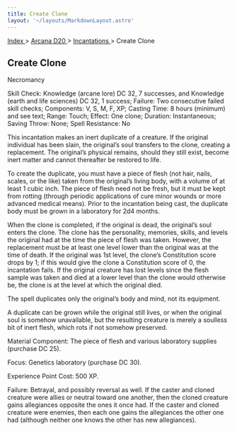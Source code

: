 ```yaml
---
title: Create Clone
layout: '~/layouts/MarkdownLayout.astro'
---
```


[ Index ](/) > [ Arcana D20 ](/arcana.d20.srd) > [ Incantations ](/arcana.d20.srd/incantations) > Create Clone

##  Create Clone

Necromancy

Skill Check: Knowledge (arcane lore) DC 32, 7 successes, and Knowledge (earth
and life sciences) DC 32, 1 success; Failure: Two consecutive failed skill
checks; Components: V, S, M, F, XP; Casting Time: 8 hours (minimum) and see
text; Range: Touch; Effect: One clone; Duration: Instantaneous; Saving Throw:
None; Spell Resistance: No

This incantation makes an inert duplicate of a creature. If the original
individual has been slain, the original’s soul transfers to the clone,
creating a replacement. The original’s physical remains, should they still
exist, become inert matter and cannot thereafter be restored to life.

To create the duplicate, you must have a piece of flesh (not hair, nails,
scales, or the like) taken from the original’s living body, with a volume of
at least 1 cubic inch. The piece of flesh need not be fresh, but it must be
kept from rotting (through periodic applications of cure minor wounds or more
advanced medical means). Prior to the incantation being cast, the duplicate
body must be grown in a laboratory for 2d4 months.

When the clone is completed, if the original is dead, the original’s soul
enters the clone. The clone has the personality, memories, skills, and levels
the original had at the time the piece of flesh was taken. However, the
replacement must be at least one level lower than the original was at the time
of death. If the original was 1st level, the clone’s Constitution score drops
by 1; if this would give the clone a Constitution score of 0, the incantation
fails. If the original creature has lost levels since the flesh sample was
taken and died at a lower level than the clone would otherwise be, the clone
is at the level at which the original died.

The spell duplicates only the original’s body and mind, not its equipment.

A duplicate can be grown while the original still lives, or when the original
soul is somehow unavailable, but the resulting creature is merely a soulless
bit of inert flesh, which rots if not somehow preserved.

Material Component: The piece of flesh and various laboratory supplies
(purchase DC 25).

Focus: Genetics laboratory (purchase DC 30).

Experience Point Cost: 500 XP.

Failure: Betrayal, and possibly reversal as well. If the caster and cloned
creature were allies or neutral toward one another, then the cloned creature
gains allegiances opposite the ones it once had. If the caster and cloned
creature were enemies, then each one gains the allegiances the other one had
(although neither one knows the other has new allegiances).

